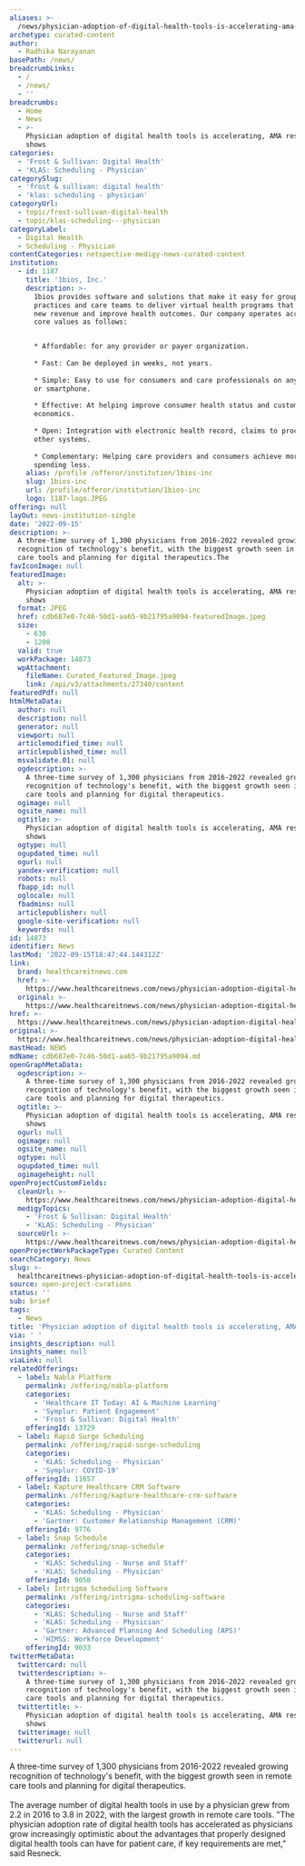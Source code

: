 ```yaml
---
aliases: >-
  /news/physician-adoption-of-digital-health-tools-is-accelerating-ama-research-shows
archetype: curated-content
author:
  - Radhika Narayanan
basePath: /news/
breadcrumbLinks:
  - /
  - /news/
  - ''
breadcrumbs:
  - Home
  - News
  - >-
    Physician adoption of digital health tools is accelerating, AMA research
    shows
categories:
  - 'Frost & Sullivan: Digital Health'
  - 'KLAS: Scheduling - Physician'
categorySlug:
  - 'frost & sullivan: digital health'
  - 'klas: scheduling - physician'
categoryUrl:
  - topic/frost-sullivan-digital-health
  - topic/klas-scheduling---physician
categoryLabel:
  - Digital Health
  - Scheduling - Physician
contentCategories: netspective-medigy-news-curated-content
institution:
  - id: 1187
    title: '1bios, Inc.'
    description: >-
      1bios provides software and solutions that make it easy for group
      practices and care teams to deliver virtual health programs that generate
      new revenue and improve health outcomes. Our company operates according to
      core values as follows:


      * Affordable: for any provider or payer organization.
       
      * Fast: Can be deployed in weeks, not years.
       
      * Simple: Easy to use for consumers and care professionals on any computer
      or smartphone.
       
      * Effective: At helping improve consumer health status and customer
      economics.
       
      * Open: Integration with electronic health record, claims to process, and
      other systems.
       
      * Complementary: Helping care providers and consumers achieve more while
      spending less.
    alias: /profile /offeror/institution/1bios-inc
    slug: 1bios-inc
    url: /profile/offeror/institution/1bios-inc
    logo: 1187-logo.JPEG
offering: null
layOut: news-institution-single
date: '2022-09-15'
description: >-
  A three-time survey of 1,300 physicians from 2016-2022 revealed growing
  recognition of technology's benefit, with the biggest growth seen in remote
  care tools and planning for digital therapeutics.The
favIconImage: null
featuredImage:
  alt: >-
    Physician adoption of digital health tools is accelerating, AMA research
    shows
  format: JPEG
  href: cdb687e0-7c46-50d1-aa65-9b21795a9094-featuredImage.jpeg
  size:
    - 630
    - 1200
  valid: true
  workPackage: 14873
  wpAttachment:
    fileName: Curated_Featured_Image.jpeg
    link: /api/v3/attachments/27340/content
featuredPdf: null
htmlMetaData:
  author: null
  description: null
  generator: null
  viewport: null
  articlemodified_time: null
  articlepublished_time: null
  msvalidate.01: null
  ogdescription: >-
    A three-time survey of 1,300 physicians from 2016-2022 revealed growing
    recognition of technology's benefit, with the biggest growth seen in remote
    care tools and planning for digital therapeutics.
  ogimage: null
  ogsite_name: null
  ogtitle: >-
    Physician adoption of digital health tools is accelerating, AMA research
    shows
  ogtype: null
  ogupdated_time: null
  ogurl: null
  yandex-verification: null
  robots: null
  fbapp_id: null
  oglocale: null
  fbadmins: null
  articlepublisher: null
  google-site-verification: null
  keywords: null
id: 14873
identifier: News
lastMod: '2022-09-15T18:47:44.144312Z'
link:
  brand: healthcareitnews.com
  href: >-
    https://www.healthcareitnews.com/news/physician-adoption-digital-health-tools-accelerating-ama-research-shows
  original: >-
    https://www.healthcareitnews.com/news/physician-adoption-digital-health-tools-accelerating-ama-research-shows
href: >-
  https://www.healthcareitnews.com/news/physician-adoption-digital-health-tools-accelerating-ama-research-shows
original: >-
  https://www.healthcareitnews.com/news/physician-adoption-digital-health-tools-accelerating-ama-research-shows
mastHead: NEWS
mdName: cdb687e0-7c46-50d1-aa65-9b21795a9094.md
openGraphMetaData:
  ogdescription: >-
    A three-time survey of 1,300 physicians from 2016-2022 revealed growing
    recognition of technology's benefit, with the biggest growth seen in remote
    care tools and planning for digital therapeutics.
  ogtitle: >-
    Physician adoption of digital health tools is accelerating, AMA research
    shows
  ogurl: null
  ogimage: null
  ogsite_name: null
  ogtype: null
  ogupdated_time: null
  ogimageheight: null
openProjectCustomFields:
  cleanUrl: >-
    https://www.healthcareitnews.com/news/physician-adoption-digital-health-tools-accelerating-ama-research-shows
  medigyTopics:
    - 'Frost & Sullivan: Digital Health'
    - 'KLAS: Scheduling - Physician'
  sourceUrl: >-
    https://www.healthcareitnews.com/news/physician-adoption-digital-health-tools-accelerating-ama-research-shows
openProjectWorkPackageType: Curated Content
searchCategory: News
slug: >-
  healthcareitnews-physician-adoption-of-digital-health-tools-is-accelerating-ama-research-shows
source: open-project-curations
status: ''
sub: brief
tags:
  - News
title: 'Physician adoption of digital health tools is accelerating, AMA research shows'
via: ' '
insights_description: null
insights_name: null
viaLink: null
relatedOfferings:
  - label: Nabla Platform
    permalink: /offering/nabla-platform
    categories:
      - 'Healthcare IT Today: AI & Machine Learning'
      - 'Symplur: Patient Engagement'
      - 'Frost & Sullivan: Digital Health'
    offeringId: 13729
  - label: Rapid Surge Scheduling
    permalink: /offering/rapid-surge-scheduling
    categories:
      - 'KLAS: Scheduling - Physician'
      - 'Symplur: COVID-19'
    offeringId: 11657
  - label: Kapture Healthcare CRM Software
    permalink: /offering/kapture-healthcare-crm-software
    categories:
      - 'KLAS: Scheduling - Physician'
      - 'Gartner: Customer Relationship Management (CRM)'
    offeringId: 9776
  - label: Snap Schedule
    permalink: /offering/snap-schedule
    categories:
      - 'KLAS: Scheduling - Nurse and Staff'
      - 'KLAS: Scheduling - Physician'
    offeringId: 9058
  - label: Intrigma Scheduling Software
    permalink: /offering/intrigma-scheduling-software
    categories:
      - 'KLAS: Scheduling - Nurse and Staff'
      - 'KLAS: Scheduling - Physician'
      - 'Gartner: Advanced Planning And Scheduling (APS)'
      - 'HIMSS: Workforce Development'
    offeringId: 9033
twitterMetaData:
  twittercard: null
  twitterdescription: >-
    A three-time survey of 1,300 physicians from 2016-2022 revealed growing
    recognition of technology's benefit, with the biggest growth seen in remote
    care tools and planning for digital therapeutics.
  twittertitle: >-
    Physician adoption of digital health tools is accelerating, AMA research
    shows
  twitterimage: null
  twitterurl: null
---
```

<p>A three-time survey of 1,300 physicians from 2016-2022 revealed growing recognition of technology's benefit, with the biggest growth seen in remote care tools and planning for digital therapeutics.<br><br>The average number of digital health tools in use by a physician grew from 2.2 in 2016 to 3.8 in 2022, with the largest growth in remote care tools.
"The physician adoption rate of digital health tools has accelerated as physicians grow increasingly optimistic about the advantages that properly designed digital health tools can have for patient care, if key requirements are met," said Resneck.</p>
